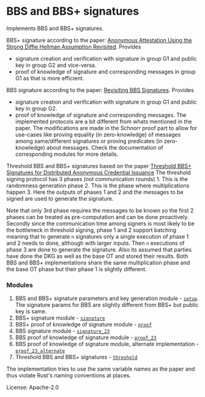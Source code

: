 # BBS and BBS+ signatures

<!-- cargo-rdme start -->

Implements BBS and BBS+ signatures.

BBS+ signature according to the paper: [Anonymous Attestation Using the Strong Diffie Hellman Assumption Revisited](https://eprint.iacr.org/2016/663).
Provides
- signature creation and verification with signature in group G1 and public key in group G2 and vice-versa.
- proof of knowledge of signature and corresponding messages in group G1 as that is more efficient.

BBS signature according to the paper: [Revisiting BBS Signatures](https://eprint.iacr.org/2023/275).
Provides
- signature creation and verification with signature in group G1 and public key in group G2.
- proof of knowledge of signature and corresponding messages. The implemented protocols are a bit
different from whats mentioned in the paper. The modifications are made in the Schnorr proof part
to allow for use-cases like proving equality (in zero-knowledge) of messages among same/different signatures
or proving predicates (in zero-knowledge) about messages. Check the documentation of corresponding modules
for more details.

Threshold BBS and BBS+ signatures based on the paper [Threshold BBS+ Signatures for Distributed Anonymous Credential Issuance](https://eprint.iacr.org/2023/602)
The threshold signing protocol has 3 phases (not communication rounds)
    1. This is the randomness generation phase
    2. This is the phase where multiplications happen
    3. Here the outputs of phases 1 and 2 and the messages to be signed are used to generate the signature.

Note that only 3rd phase requires the messages to be known so the first 2 phases can be treated as pre-computation
and can be done proactively. Secondly since the communication time among signers is most likely to be the bottleneck
in threshold signing, phase 1 and 2 support batching meaning that to generate `n` signatures only a single execution
of phase 1 and 2 needs to done, although with larger inputs. Then `n` executions of phase 3 are done to generate
the signature.
Also its assumed that parties have done the DKG as well as the base OT and stored their results.
Both BBS and BBS+ implementations share the same multiplication phase and the base OT phase but their phase 1 is slightly different.

### Modules

1. BBS and BBS+ signature parameters and key generation module - [`setup`]. The signature params for BBS are slightly
different from BBS+ but public key is same.
2. BBS+ signature module - [`signature`]
3. BBS+ proof of knowledge of signature module - [`proof`]
4. BBS signature module - [`signature_23`]
5. BBS proof of knowledge of signature module - [`proof_23`]
6. BBS proof of knowledge of signature module, alternate implementation - [`proof_23_alternate`]
7. Threshold BBS and BBS+ signatures - [`threshold`]

The implementation tries to use the same variable names as the paper and thus violate Rust's naming conventions at places.

[`setup`]: https://docs.rs/bbs_plus/latest/bbs_plus/setup/
[`signature`]: https://docs.rs/bbs_plus/latest/bbs_plus/signature/
[`proof`]: https://docs.rs/bbs_plus/latest/bbs_plus/proof/
[`signature_23`]: https://docs.rs/bbs_plus/latest/bbs_plus/signature_23/
[`proof_23`]: https://docs.rs/bbs_plus/latest/bbs_plus/proof_23/
[`proof_23_alternate`]: https://docs.rs/bbs_plus/latest/bbs_plus/proof_23_alternate/
[`threshold`]: https://docs.rs/bbs_plus/latest/bbs_plus/threshold/

<!-- cargo-rdme end -->

License: Apache-2.0
